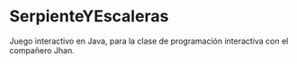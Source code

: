 # SerpienteYEscaleras
Juego interactivo en Java, para la clase de programación interactiva con el compañero Jhan.
